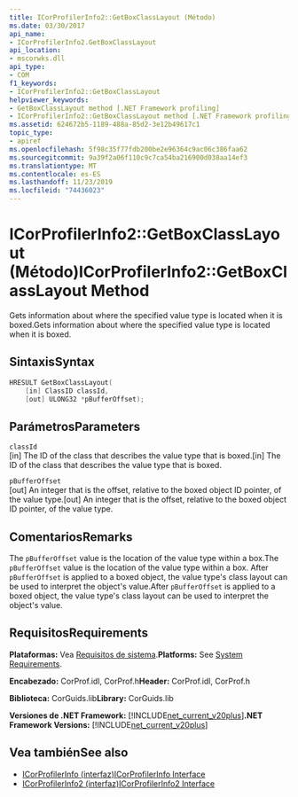 ```yaml
---
title: ICorProfilerInfo2::GetBoxClassLayout (Método)
ms.date: 03/30/2017
api_name:
- ICorProfilerInfo2.GetBoxClassLayout
api_location:
- mscorwks.dll
api_type:
- COM
f1_keywords:
- ICorProfilerInfo2::GetBoxClassLayout
helpviewer_keywords:
- GetBoxClassLayout method [.NET Framework profiling]
- ICorProfilerInfo2::GetBoxClassLayout method [.NET Framework profiling]
ms.assetid: 624672b5-1189-488a-85d2-3e12b49617c1
topic_type:
- apiref
ms.openlocfilehash: 5f98c35f77fdb200be2e96364c9ac06c386faa62
ms.sourcegitcommit: 9a39f2a06f110c9c7ca54ba216900d038aa14ef3
ms.translationtype: MT
ms.contentlocale: es-ES
ms.lasthandoff: 11/23/2019
ms.locfileid: "74436023"
---
```

# <a name="icorprofilerinfo2getboxclasslayout-method"></a><span data-ttu-id="1ad5a-102">ICorProfilerInfo2::GetBoxClassLayout (Método)</span><span class="sxs-lookup"><span data-stu-id="1ad5a-102">ICorProfilerInfo2::GetBoxClassLayout Method</span></span>
<span data-ttu-id="1ad5a-103">Gets information about where the specified value type is located when it is boxed.</span><span class="sxs-lookup"><span data-stu-id="1ad5a-103">Gets information about where the specified value type is located when it is boxed.</span></span>  
  
## <a name="syntax"></a><span data-ttu-id="1ad5a-104">Sintaxis</span><span class="sxs-lookup"><span data-stu-id="1ad5a-104">Syntax</span></span>  
  
```cpp  
HRESULT GetBoxClassLayout(  
    [in] ClassID classId,  
    [out] ULONG32 *pBufferOffset);  
```  
  
## <a name="parameters"></a><span data-ttu-id="1ad5a-105">Parámetros</span><span class="sxs-lookup"><span data-stu-id="1ad5a-105">Parameters</span></span>  
 `classId`  
 <span data-ttu-id="1ad5a-106">[in] The ID of the class that describes the value type that is boxed.</span><span class="sxs-lookup"><span data-stu-id="1ad5a-106">[in] The ID of the class that describes the value type that is boxed.</span></span>  
  
 `pBufferOffset`  
 <span data-ttu-id="1ad5a-107">[out] An integer that is the offset, relative to the boxed object ID pointer, of the value type.</span><span class="sxs-lookup"><span data-stu-id="1ad5a-107">[out] An integer that is the offset, relative to the boxed object ID pointer, of the value type.</span></span>  
  
## <a name="remarks"></a><span data-ttu-id="1ad5a-108">Comentarios</span><span class="sxs-lookup"><span data-stu-id="1ad5a-108">Remarks</span></span>  
 <span data-ttu-id="1ad5a-109">The `pBufferOffset` value is the location of the value type within a box.</span><span class="sxs-lookup"><span data-stu-id="1ad5a-109">The `pBufferOffset` value is the location of the value type within a box.</span></span> <span data-ttu-id="1ad5a-110">After `pBufferOffset` is applied to a boxed object, the value type's class layout can be used to interpret the object's value.</span><span class="sxs-lookup"><span data-stu-id="1ad5a-110">After `pBufferOffset` is applied to a boxed object, the value type's class layout can be used to interpret the object's value.</span></span>  
  
## <a name="requirements"></a><span data-ttu-id="1ad5a-111">Requisitos</span><span class="sxs-lookup"><span data-stu-id="1ad5a-111">Requirements</span></span>  
 <span data-ttu-id="1ad5a-112">**Plataformas:** Vea [Requisitos de sistema](../../../../docs/framework/get-started/system-requirements.md).</span><span class="sxs-lookup"><span data-stu-id="1ad5a-112">**Platforms:** See [System Requirements](../../../../docs/framework/get-started/system-requirements.md).</span></span>  
  
 <span data-ttu-id="1ad5a-113">**Encabezado:** CorProf.idl, CorProf.h</span><span class="sxs-lookup"><span data-stu-id="1ad5a-113">**Header:** CorProf.idl, CorProf.h</span></span>  
  
 <span data-ttu-id="1ad5a-114">**Biblioteca:** CorGuids.lib</span><span class="sxs-lookup"><span data-stu-id="1ad5a-114">**Library:** CorGuids.lib</span></span>  
  
 <span data-ttu-id="1ad5a-115">**Versiones de .NET Framework:** [!INCLUDE[net_current_v20plus](../../../../includes/net-current-v20plus-md.md)]</span><span class="sxs-lookup"><span data-stu-id="1ad5a-115">**.NET Framework Versions:** [!INCLUDE[net_current_v20plus](../../../../includes/net-current-v20plus-md.md)]</span></span>  
  
## <a name="see-also"></a><span data-ttu-id="1ad5a-116">Vea también</span><span class="sxs-lookup"><span data-stu-id="1ad5a-116">See also</span></span>

- [<span data-ttu-id="1ad5a-117">ICorProfilerInfo (interfaz)</span><span class="sxs-lookup"><span data-stu-id="1ad5a-117">ICorProfilerInfo Interface</span></span>](../../../../docs/framework/unmanaged-api/profiling/icorprofilerinfo-interface.md)
- [<span data-ttu-id="1ad5a-118">ICorProfilerInfo2 (interfaz)</span><span class="sxs-lookup"><span data-stu-id="1ad5a-118">ICorProfilerInfo2 Interface</span></span>](../../../../docs/framework/unmanaged-api/profiling/icorprofilerinfo2-interface.md)
